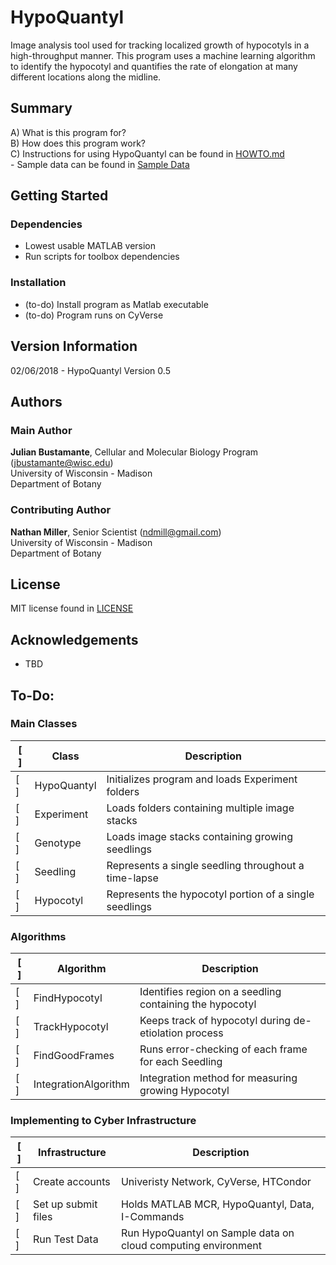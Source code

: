 # HypoQuantyl
Image analysis tool used for tracking localized growth of hypocotyls in a high-throughput manner. This program uses a machine learning algorithm to identify the hypocotyl and quantifies the rate of elongation at many different locations along the midline.

## Summary
A) What is this program for? <br />
B) How does this program work? <br />
C) Instructions for using HypoQuantyl can be found in [HOWTO.md](./HOWTO.md) <br />
    - Sample data can be found in [Sample Data](./SampleData) <br />

## Getting Started
### Dependencies
- Lowest usable MATLAB version
- Run scripts for toolbox dependencies




### Installation
- (to-do) Install program as Matlab executable <br />
- (to-do) Program runs on CyVerse <br />

## Version Information
02/06/2018 - HypoQuantyl Version 0.5


## Authors
### Main Author
**Julian Bustamante**, Cellular and Molecular Biology Program (<jbustamante@wisc.edu>) <br />
    University of Wisconsin - Madison <br />
    Department of Botany <br />

### Contributing Author
**Nathan Miller**, Senior Scientist (<ndmill@gmail.com>) <br />
    University of Wisconsin - Madison <br />
    Department of Botany <br />

## License
MIT license found in [LICENSE](./LICENSE) <br />

## Acknowledgements
- TBD

## To-Do:

### Main Classes
[ ] | Class | Description
--- | --- | ---
[ ] | HypoQuantyl | Initializes program and loads Experiment folders
[ ] | Experiment  | Loads folders containing multiple image stacks
[ ] | Genotype    | Loads image stacks containing growing seedlings
[ ] | Seedling    | Represents a single seedling throughout a time-lapse
[ ] | Hypocotyl   | Represents the hypocotyl portion of a single seedlings

### Algorithms
[ ] | Algorithm | Description
--- | --- | ---
[ ] | FindHypocotyl        | Identifies region on a seedling containing the hypocotyl
[ ] | TrackHypocotyl       | Keeps track of hypocotyl during de-etiolation process
[ ] | FindGoodFrames       | Runs error-checking of each frame for each Seedling
[ ] | IntegrationAlgorithm | Integration method for measuring growing Hypocotyl

### Implementing to Cyber Infrastructure
[ ] | Infrastructure | Description
--- | --- | ---
[ ] | Create accounts     | Univeristy Network, CyVerse, HTCondor
[ ] | Set up submit files | Holds MATLAB MCR, HypoQuantyl, Data, I-Commands
[ ] | Run Test Data       | Run HypoQuantyl on Sample data on cloud computing environment
